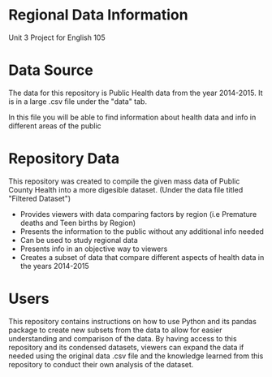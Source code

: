 # Regional Data Information
Unit 3 Project for English 105
# Data Source
The data for this repository is Public Health data from the year 2014-2015.
It is in a large .csv file under the "data" tab.

In this file you will be able to find information about health data and info in different areas of the public
# Repository Data
This repository was created to compile the given mass data of Public County Health into a more digesible dataset. (Under the data file titled "Filtered Dataset")
- Provides viewers with data comparing factors by region (i.e Premature deaths and Teen births by Region) 
- Presents the information to the public without any additional info needed
- Can be used to study regional data
- Presents info in an objective way to viewers
- Creates a subset of data that compare different aspects of health data in the years 2014-2015

# Users
This repository contains instructions on how to use Python and its pandas package to create new subsets from the data to allow for easier understanding and comparison of the data. By having access to this repository and its condensed datasets, viewers can expand the data if needed using the original data .csv file and the knowledge learned from this repository to conduct their own analysis of the dataset. 
